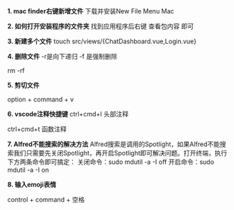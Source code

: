 **1. mac finder右键新增文件**
下载并安装New File Menu Mac

**2. 如何打开安装程序的文件夹**
找到应用程序后右键 查看包内容 即可

**3. 新建多个文件**
touch src/views/{ChatDashboard.vue,Login.vue} 

**4. 删除文件**
-r是向下递归
-f 是强制删除

rm -rf

**5. 剪切文件**

option + command + v

**6. vscode注释快捷键**
ctrl+cmd+I 头部注释

ctrl+cmd+t 函数注释

**7. Alfred不能搜索的解决方法**
Alfred搜索是调用的Spotlight，如果Alfred不能搜索我们只需要先关闭Spotlight，再开启Spotlight即可解决问题。打开终端，执行下方两条命令即可搞定：
关闭命令：sudo mdutil -a -I off
开启命令：sudo mdutil -a -I on

**8. 输入emoji表情**

control + command + 空格

